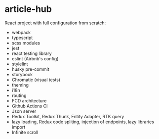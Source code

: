 # article-hub
React project with full configuration from scratch:
- webpack
- typescript
- scss modules
- jest
- react testing library
- eslint (Airbnb's config)
- stylelint
- husky pre-commit
- storybook
- Chromatic (visual tests)
- theming
- i18n
- routing
- FCD architecture
- Github Actions CI
- Json server
- Redux Toolkit, Redux Thunk, Entity Adapter, RTK query
- lazy loading, Redux code spliting, injection of endpoints, lazy libraries import
- Infinite scroll

